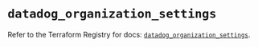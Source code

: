 # `datadog_organization_settings`

Refer to the Terraform Registry for docs: [`datadog_organization_settings`](https://registry.terraform.io/providers/datadog/datadog/3.73.0/docs/resources/organization_settings).
